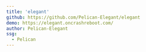 ```yaml
---
title: 'elegant'
github: https://github.com/Pelican-Elegant/elegant
demo: https://elegant.oncrashreboot.com/
author: Pelican-Elegant
ssg:
  - Pelican
---
```

